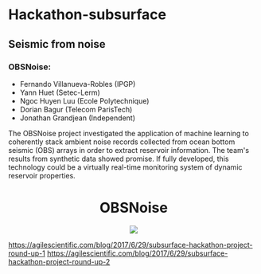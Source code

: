 # Hackathon-subsurface

## Seismic from noise

### OBSNoise:

- Fernando Villanueva-Robles (IPGP)
- Yann Huet (Setec-Lerm)
- Ngoc Huyen Luu (Ecole Polytechnique)
- Dorian Bagur (Telecom ParisTech)
- Jonathan Grandjean (Independent)

The OBSNoise project investigated the application of machine learning to coherently stack ambient noise records collected from ocean bottom seismic (OBS) arrays in order to extract reservoir information. The team's results from synthetic data showed promise. If fully developed, this technology could be a virtually real-time monitoring system of dynamic reservoir properties.

<h1 align="center">OBSNoise</h1>

  <p align="center">
    <img  align="center" src="https://static1.squarespace.com/static/549dcda5e4b0a47d0ae1db1e/t/59554018ccf2101e40a098b0/1498759217159/?format=750w">
  </p>
  
  https://agilescientific.com/blog/2017/6/29/subsurface-hackathon-project-round-up-1
  https://agilescientific.com/blog/2017/6/29/subsurface-hackathon-project-round-up-2
